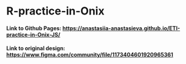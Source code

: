 # R-practice-in-Onix
#### Link to Github Pages: https://anastasiia-anastasieva.github.io/ETI-practice-in-Onix-JS/
#### Link to original design: https://www.figma.com/community/file/1173404601920965361
